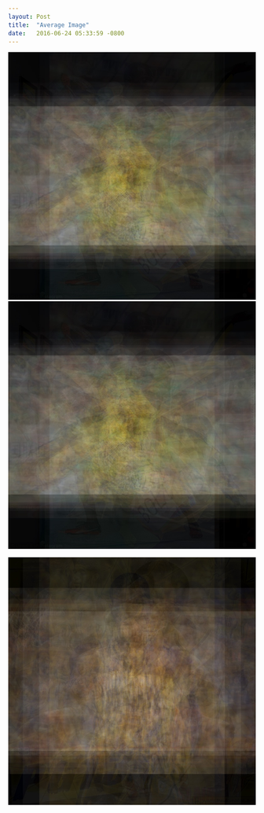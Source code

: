 ```yaml
---
layout: Post
title:  "Average Image"
date:   2016-06-24 05:33:59 -0800
---
```


![altText](/assets/average_image/20170806_Usain-Bolt.jpg)
![altText](/assets/average_image/20170806_Usain-Bolt.jpg)

![altText](/assets/average_image/20170701_Paul-George.jpg)
